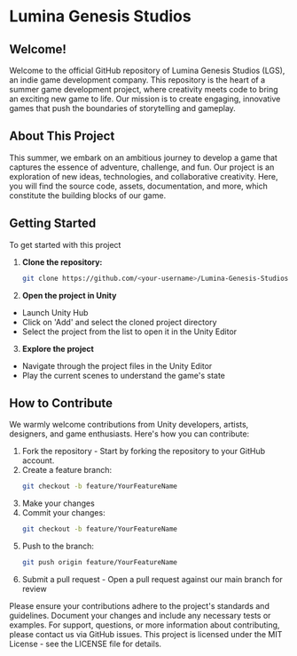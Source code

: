 # Lumina Genesis Studios
## Welcome!
Welcome to the official GitHub repository of Lumina Genesis Studios (LGS), an indie game development company. This repository is the heart of a summer game development project, where creativity meets code to bring an exciting new game to life. Our mission is to create engaging, innovative games that push the boundaries of storytelling and gameplay.

## About This Project
This summer, we embark on an ambitious journey to develop a game that captures the essence of adventure, challenge, and fun. Our project is an exploration of new ideas, technologies, and collaborative creativity. Here, you will find the source code, assets, documentation, and more, which constitute the building blocks of our game.

## Getting Started
To get started with this project

1. **Clone the repository:**
  
   ```bash
   git clone https://github.com/<your-username>/Lumina-Genesis-Studios.git
   ```

2. **Open the project in Unity**
- Launch Unity Hub
- Click on 'Add' and select the cloned project directory
- Select the project from the list to open it in the Unity Editor

3. **Explore the project**
- Navigate through the project files in the Unity Editor
- Play the current scenes to understand the game's state

## How to Contribute
We warmly welcome contributions from Unity developers, artists, designers, and game enthusiasts. 
Here's how you can contribute:

1. Fork the repository - Start by forking the repository to your GitHub account.
2. Create a feature branch:
     ```bash
   git checkout -b feature/YourFeatureName
   ```
4. Make your changes
5. Commit your changes:
   ```bash
   git checkout -b feature/YourFeatureName
   ```
5. Push to the branch: 
   ```bash
   git push origin feature/YourFeatureName
   ```
6. Submit a pull request - Open a pull request against our main branch for review

Please ensure your contributions adhere to the project's standards and guidelines. Document your changes and include any necessary tests or examples. For support, questions, or more information about contributing, please contact us via GitHub issues. This project is licensed under the MIT License - see the LICENSE file for details.
